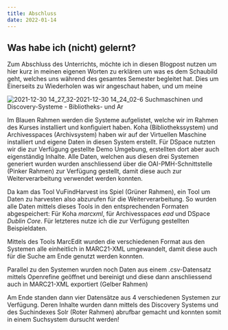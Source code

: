 ```yaml
---
title: Abschluss
date: 2022-01-14
---
```


Was habe ich (nicht) gelernt?
-

Zum Abschluss des Unterrichts, möchte ich in diesen Blogpost nutzen um hier kurz in meinen eigenen Worten zu erklären um was es dem Schaubild geht, welches uns während des gesamtes Semester begleitet hat. Dies um Einerseits zu Wiederholen was wir angeschaut haben, und um meine 

![2021-12-30 14_27_32-2021-12-30 14_24_02-6  Suchmaschinen und Discovery-Systeme - Bibliotheks- und Ar](https://user-images.githubusercontent.com/85638168/147758639-730a09e4-4f96-40e4-9d7b-1fba1e459268.png)

Im Blauen Rahmen werden die Systeme aufgelistet, welche wir im Rahmen des Kurses installiert und konfiguiert haben. Koha (Bibliothekssystem) und Archivesspaces (Archivsystem) haben wir auf der Virtuellen Maschine installiert und eigene Daten in diesen System erstellt. Für DSpace nutzten wir die zur Verfügung gestellte Demo Umgebung, erstellten dort aber auch eigenständig Inhalte. Alle Daten, welchen aus diesen drei Systemen generiert wurden wurden anschliessend über die OAI-PMH-Schnittstelle (Pinker Rahmen) zur Verfügung gestellt, damit diese auch zur Weiterverarbeitung verwendet werden konnten.

Da kam das Tool VuFindHarvest ins Spiel (Grüner Rahmen), ein Tool um Daten zu harvesten also abzurufen für die Weiterverarbeitung. So wurden alle Daten mittels dieses Tools in den entsprechenden Formaten abgespeichert: Für Koha *marcxml*, für Archivesspaces *ead* und DSpace *Dublin Core*. Für letzteres nutze ich die zur Verfügung gestellten Beispieldaten.

Mittels des Tools MarcEdit wurden die verschiedenen Format aus den Systemen alle einheitlich in MARC21-XML umgewandelt, damit diese auch für die Suche am Ende genutzt werden konnten.

Parallel zu den Systemen wurden noch Daten aus einem .csv-Datensatz mittels Openrefine geöffnet und bereinigt und diese dann anschliessend auch in MARC21-XML exportiert (Gelber Rahmen)

Am Ende standen dann vier Datensätze aus 4 verschiedenen Systemen zur Verfügung. Deren Inhalte wurden dann mittels des Discovery Systems und des Suchindexes Solr (Roter Rahmen) abrufbar gemacht und konnten somit in einem Suchsystem dursucht werden!
